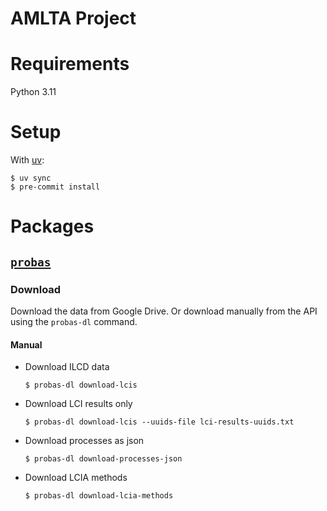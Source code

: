 AMLTA Project
=============

# Requirements

Python 3.11

# Setup

With [uv](https://docs.astral.sh/uv/):

```console
$ uv sync
$ pre-commit install
```


# Packages

## [`probas`](src/amlta/probas/README.md)

### Download

Download the data from Google Drive. Or download manually from the API using the `probas-dl` command.

#### Manual

- Download ILCD data

  ```console
  $ probas-dl download-lcis
  ```

- Download LCI results only

  ```console
  $ probas-dl download-lcis --uuids-file lci-results-uuids.txt
  ```

- Download processes as json

  ```console
  $ probas-dl download-processes-json
  ```

- Download LCIA methods

  ```console
  $ probas-dl download-lcia-methods
  ```
